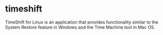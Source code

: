 # timeshift
TimeShift for Linux is an application that provides functionality similar to the System Restore feature in Windows and the Time Machine tool in Mac OS.
